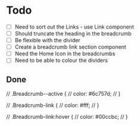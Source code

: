 # Todo

- [ ] Need to sort out the Links - use Link component
- [ ] Should truncate the heading in the breadcrumb
- [ ] Be flexible with the divider
- [ ] Create a breadcrumb link section component
- [ ] Need the Home Icon in the breadcrumbs
- [ ] Need to be able to colour the dividers

## Done


// .Breadcrumb--active {
//   color: #6c757d;
// }

// .Breadcrumb-link {
//   color: #fff;
// }

// .Breadcrumb-link:hover {
//   color: #00ccbc;
// }